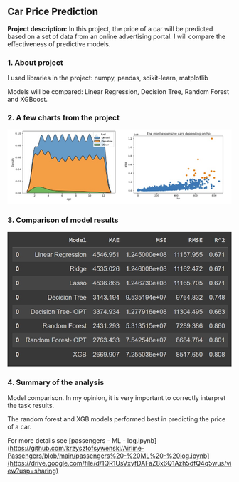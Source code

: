 ## Car Price Prediction

**Project description:** In this project, the price of a car will be predicted based on a set of data from an online advertising portal. I will compare the effectiveness of predictive models.

### 1. About project

I used libraries in the project: numpy, pandas, scikit-learn, matplotlib

Models will be compared: Linear Regression, Decision Tree, Random Forest and XGBoost.

### 2. A few charts from the project

<img src="images/wykresy2.jpg?raw=true"/>

### 3. Comparison of model results

<img src="images/mdls.jpg?raw=true"/>

### 4. Summary of the analysis

Model comparison. In my opinion, it is very important to correctly interpret the task results.

The random forest and XGB models performed best in predicting the price of a car.

For more details see [passengers - ML - log.ipynb](https://github.com/krzysztofsywenski/Airline-Passengers/blob/main/passengers%20-%20ML%20-%20log.ipynb](https://drive.google.com/file/d/1QR1UsVxyfDAFaZ8x6Q1Azh5dfQ4q5wus/view?usp=sharing)

